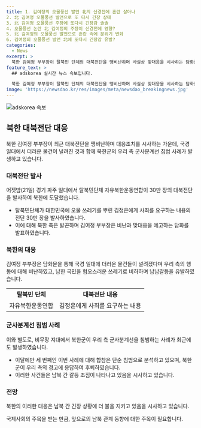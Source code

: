 ```yaml
---
title: 1. 김여정의 오물풍선 발언 北의 신경전에 혼란 살아나
2. 北 김여정 오물풍선 발언으로 또 다시 긴장 상태
3. 北 김여정 오물풍선 주장에 또다시 긴장감 솔솔
4. 오물풍선 논란 北 김여정의 주장이 신경전에 영향?
5. 北 김여정의 오물풍선 발언으로 혼란 속에 분위기 변화
6. 김여정의 오물풍선 발언 北에 또다시 긴장감 유발?
categories:
  - News
excerpt: >
  북한 김여정 부부장이 탈북민 단체의 대북전단을 맹비난하며 사실상 맞대응을 시사하는 담화를 발표했습니다. 최전방 지역에서는 북한군의 우리 쪽 군사분계선 침범과 경고 사격 후 달아나는 사례가 이달 세 번째로 반복됐습니다. 이에 대한 북한의 비난과 김여정 부부장의 맞대응 조치 발언은 남북 간 긴장 상태를 높일 수 있는 요소로 분석됩니다.
feature_text: >
  ## adskorea 실시간 뉴스 속보입니다.

  북한 김여정 부부장이 탈북민 단체의 대북전단을 맹비난하며 사실상 맞대응을 시사하는 담화를 발표했습니다. 최전방 지역에서는 북한군의 우리 쪽 군사분계선 침범과 경고 사격 후 달아나는 사례가 이달 세 번째로 반복됐습니다. 이에 대한 북한의 비난과 김여정 부부장의 맞대응 조치 발언은 남북 간 긴장 상태를 높일 수 있는 요소로 분석됩니다.
image: 'https://newsdao.kr/res/images/meta/newsdao_breakingnews.jpg'
---
```


<p><img src="https://newsdao.kr/res/images/meta/newsdao_breakingnews.jpg" alt="adskorea 속보" /></p>

<h2 data-ke-size="size26">북한 대북전단 대응</h2>

<p data-ke-size="size16">북한 김여정 부부장이 최근 대북전단을 맹비난하며 대응조치를 시사하는 가운데, 국경 일대에서 더러운 물건이 널려진 것과 함께 북한군의 우리 측 군사분계선 침범 사례가 발생하고 있습니다.</p>

<h3>대북전단 발사</h3>

<p data-ke-size="size16">어젯밤(21일) 경기 파주 일대에서 탈북민단체 자유북한운동연합이 30만 장의 대북전단을 발사하여 북한에 도달했습니다.</p>

<ul>
  <li>탈북민단체가 대한민국에 오물 쓰레기를 뿌린 김정은에게 사죄를 요구하는 내용의 전단 30만 장을 발사하였습니다.</li>
  <li>이에 대해 북한 측은 발끈하며 김여정 부부장은 비난과 맞대응을 예고하는 담화를 발표하였습니다.</li>
</ul>

<h3>북한의 대응</h3>

<p data-ke-size="size16">김여정 부부장은 담화문을 통해 국경 일대에 더러운 물건들이 널려졌다며 우리 측의 행동에 대해 비난하였고, 남한 국민을 혐오스러운 쓰레기로 비하하며 남남갈등을 유발하였습니다.</p>

<table>
  <tr>
    <td style="text-align: center; height: 17px;"><b>탈북민 단체</b></td>
    <td style="text-align: center; height: 17px;"><b>대북전단 내용</b></td>
  </tr>
  <tr>
    <td style="text-align: center; height: 17px;">자유북한운동연합</td>
    <td style="text-align: center; height: 17px;">김정은에게 사죄를 요구하는 내용</td>
  </tr>
</table>

<h3>군사분계선 침범 사례</h3>

<p data-ke-size="size16">이와 별도로, 비무장 지대에서 북한군이 우리 측 군사분계선을 침범하는 사례가 최근에도 발생하였습니다.</p>

<ul>
  <li>이달에만 세 번째인 이번 사례에 대해 합참은 단순 침범으로 분석하고 있으며, 북한군이 우리 측의 경고에 응답하여 후퇴하였습니다.</li>
  <li>이러한 사건들은 남북 간 갈등 조짐이 나타나고 있음을 시사하고 있습니다.</li>
</ul>

<h3>전망</h3>

<p data-ke-size="size16">북한의 이러한 대응은 남북 간 긴장 상황에 더 불을 지키고 있음을 시사하고 있습니다.</p>

<p data-ke-size="size16">국제사회의 주목을 받는 만큼, 앞으로의 남북 관계 동향에 대한 주목이 필요합니다.</p>

